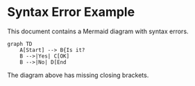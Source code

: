 # Syntax Error Example

This document contains a Mermaid diagram with syntax errors.

```mermaid
graph TD
    A[Start] --> B{Is it?
    B -->|Yes| C[OK]
    B -->|No| D[End
```

The diagram above has missing closing brackets.